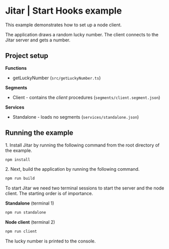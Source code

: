 
# Jitar | Start Hooks example

This example demonstrates how to set up a node client.

The application draws a random lucky number.
The client connects to the Jitar server and gets a number.

## Project setup

**Functions**

* getLuckyNumber (`src/getLuckyNumber.ts`)

**Segments**

* Client - contains the *client* procedures (`segments/client.segment.json`)

**Services**

* Standalone - loads no segments (`services/standalone.json`)

## Running the example

1\. Install Jitar by running the following command from the root directory of the example.

```bash
npm install
```

2\. Next, build the application by running the following command.

```bash
npm run build
```

To start Jitar we need two terminal sessions to start the server and the node client. The starting order is of importance.

**Standalone** (terminal 1)

```bash
npm run standalone
```

**Node client** (terminal 2)

```bash
npm run client
```

The lucky number is printed to the console.

